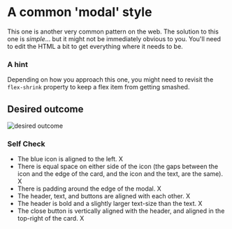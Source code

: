 # A common 'modal' style

This one is another very common pattern on the web. The solution to this one is _simple_... but it might not be immediately obvious to you. You'll need to edit the HTML a bit to get everything where it needs to be.

### A hint

Depending on how you approach this one, you might need to revisit the `flex-shrink` property to keep a flex item from getting smashed.

## Desired outcome

![desired outcome](./desired-outcome.png)

### Self Check

- The blue icon is aligned to the left. X
- There is equal space on either side of the icon (the gaps between the icon and the edge of the card, and the icon and the text, are the same). X
- There is padding around the edge of the modal. X
- The header, text, and buttons are aligned with each other. X
- The header is bold and a slightly larger text-size than the text. X
- The close button is vertically aligned with the header, and aligned in the top-right of the card. X
